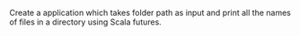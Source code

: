 Create a application which takes folder path as input and print all the names of files in a directory using Scala futures.
